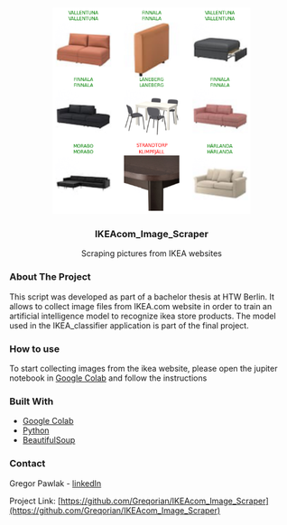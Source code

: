 <!-- PROJECT LOGO -->
<br />
<p align="center">
<img src="batch_ikea_images.png" width="350"> 
  <h3 align="center">IKEAcom_Image_Scraper</h3>

  <p align="center">
    Scraping pictures from IKEA websites
  </p>
</p>


<!-- ABOUT THE PROJECT -->
### About The Project

This script was developed as part of a bachelor thesis at HTW Berlin.
It allows to collect image files from IKEA.com website in order to train an artificial intelligence model to recognize ikea store products. 
The model used in the IKEA_classifier application is part of the final project.

### How to use

To start collecting images from the ikea website, please open the jupiter notebook in [Google Colab](https://colab.research.google.com/drive/1Lv0xU9PGw4lm1DM49nQAqwYcq2vU1ULJ?usp=sharing) and follow the instructions

### Built With

* [Google Colab](https://colab.research.google.com/)
* [Python](https://www.python.org/)
* [BeautifulSoup](https://www.crummy.com/software/BeautifulSoup/bs4/doc/#)

<!-- CONTACT -->
### Contact

Gregor Pawlak - [linkedIn](https://www.linkedin.com/in/grzegorz-pawlak/) 

Project Link: [https://github.com/Greqorian/IKEAcom_Image_Scraper](https://github.com/Greqorian/IKEAcom_Image_Scraper)

